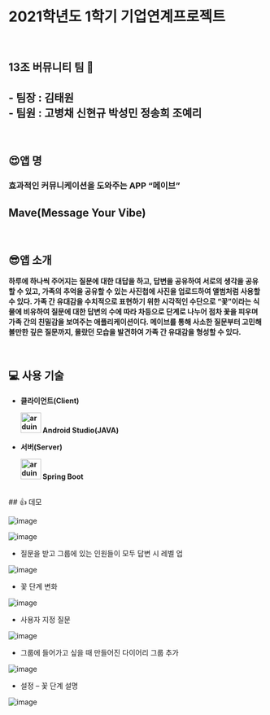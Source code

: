 # 2021학년도 1학기 기업연계프로젝트
<br>

## 13조 버뮤니티 팀 🥰

## - 팀장 : 김태원 <br />- 팀원 : 고병채 신현규 박성민 정송희 조예리
<br>

## 😍앱 명 

### **효과적인 커뮤니케이션을 도와주는** **APP “****메이브****”**

## Mave(Message Your Vibe)
<br>

## 😎앱 소개 

**하루에 하나씩 주어지는 질문에 대한 대답을 하고, 답변을 공유하여 서로의 생각을 공유할 수 있고, 가족의 추억을 공유할 수 있는 사진첩에 사진을 업로드하여 앨범처럼 사용할 수 있다. 가족 간 유대감을 수치적으로 표현하기 위한 시각적인 수단으로 “꽃”이라는 식물에 비유하여 질문에 대한 답변의 수에 따라 차등으로 단계로 나누어 점차 꽃을 피우며 가족 간의 친밀감을 보여주는 애플리케이션이다. 메이브를 통해 사소한 질문부터 고민해볼만한 깊은 질문까지, 몰랐던 모습을 발견하여 가족 간 유대감을 형성할 수 있다.**

<br>

## 💻 사용 기술

- **클라이언트(Client)** 

  **<img src="https://cdn.worldvectorlogo.com/logos/android-logomark.svg" alt="arduino" width="40" height="40"/> Android Studio(JAVA)**



- **서버(Server)**

  **<img src="https://cdn.worldvectorlogo.com/logos/spring-3.svg" alt="arduino" width="40" height="40"/> Spring Boot**
<br>
## 👍 데모

![image](https://user-images.githubusercontent.com/55828162/128675717-d1e67f62-abf8-46f7-86c8-04803b4f6420.png)

![image](https://user-images.githubusercontent.com/55828162/128675723-38cfcc31-e3c6-4eab-889f-2bba6eee7547.png)

- 질문을 받고 그룹에 있는 인원들이 모두 답변 시 레벨 업

![image](https://user-images.githubusercontent.com/55828162/128675731-71fbb37b-d332-4d1b-b530-97e9cacd97e9.png)

- 꽃 단계 변화

![image](https://user-images.githubusercontent.com/55828162/128675733-d7f547f4-b19a-4a12-9138-2462ed7b6b6d.png)

-  사용자 지정 질문

![image](https://user-images.githubusercontent.com/55828162/128675744-bcef9b7d-b493-48fd-8351-5b833546d3ee.png)

- 그룹에 들어가고 싶을 때 만들어진 다이어리 그룹 추가

![image](https://user-images.githubusercontent.com/55828162/128675751-24fec416-0cb3-4d13-bdc6-3f24c055f976.png)

- 설정 – 꽃 단계 설명

![image](https://user-images.githubusercontent.com/55828162/128675755-1399b093-7117-4801-9e16-b246e8a6b9d8.png)

